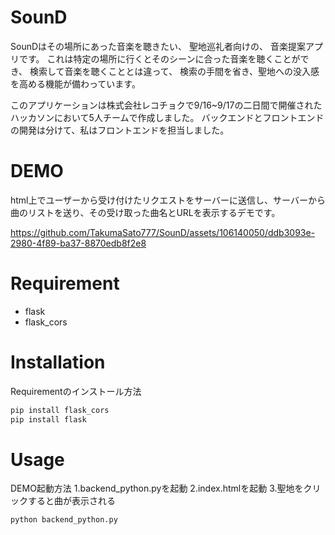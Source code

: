 # SounD
SounDはその場所にあった音楽を聴きたい、
聖地巡礼者向けの、
音楽提案アプリです。
これは特定の場所に行くとそのシーンに合った音楽を聴くことができ、
検索して音楽を聴くこととは違って、
検索の手間を省き、聖地への没入感を高める機能が備わっています。

このアプリケーションは株式会社レコチョクで9/16~9/17の二日間で開催されたハッカソンにおいて5人チームで作成しました。
バックエンドとフロントエンドの開発は分けて、私はフロントエンドを担当しました。


# DEMO

html上でユーザーから受け付けたリクエストをサーバーに送信し、サーバーから曲のリストを送り、その受け取った曲名とURLを表示するデモです。

https://github.com/TakumaSato777/SounD/assets/106140050/ddb3093e-2980-4f89-ba37-8870edb8f2e8


 
# Requirement

 
* flask
* flask_cors
 
# Installation
 Requirementのインストール方法
 
```bash
pip install flask_cors
pip install flask
```
 
# Usage
 
DEMO起動方法
1.backend_python.pyを起動
2.index.htmlを起動
3.聖地をクリックすると曲が表示される
 
```bash
python backend_python.py 
```

